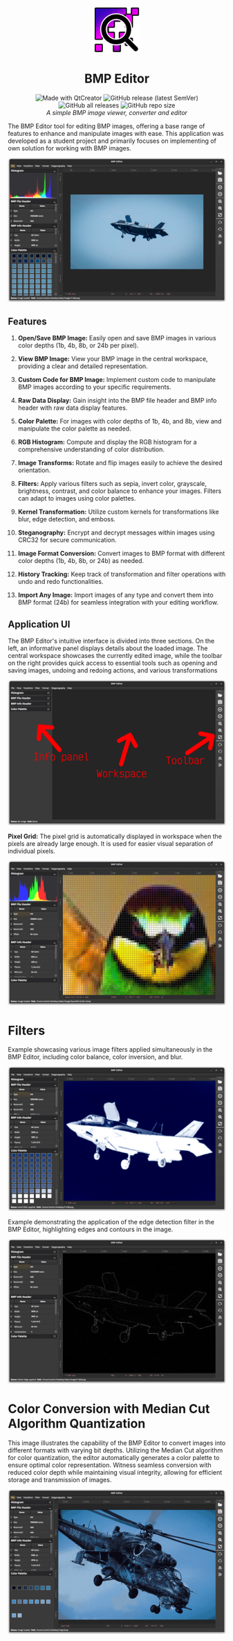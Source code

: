 <div align="center">
  <img src="./BMPEditor/Resources/icon.png" width="21%">
  <h1>BMP Editor</h1>
  <div>
    <img alt="Made with QtCreator" src="https://img.shields.io/badge/Made%20with-QtCreator-23217346.svg?style=flat&logo=qt">
    <img alt="GitHub release (latest SemVer)" src="https://img.shields.io/github/v/release/0xMartin/BMPEditor">
    <img alt="GitHub all releases" src="https://img.shields.io/github/downloads/0xMartin/BMPEditor/total">
    <img alt="GitHub repo size" src="https://img.shields.io/github/repo-size/0xMartin/BMPEditor">
  </div>
  <i>A simple BMP image viewer, converter and editor</i>
</div>

The BMP Editor tool for editing BMP images, offering a base range of features to enhance and manipulate images with ease. This application was developed as a student project and primarily focuses on implementing of own solution for working with BMP images.

<img src="./doc/img2.png">

## Features

1. __Open/Save BMP Image:__ Easily open and save BMP images in various color depths (1b, 4b, 8b, or 24b per pixel).

1. __View BMP Image:__ View your BMP image in the central workspace, providing a clear and detailed representation.

1. __Custom Code for BMP Image:__ Implement custom code to manipulate BMP images according to your specific requirements.

1. __Raw Data Display:__ Gain insight into the BMP file header and BMP info header with raw data display features.

1. __Color Palette:__ For images with color depths of 1b, 4b, and 8b, view and manipulate the color palette as needed.

1. __RGB Histogram:__ Compute and display the RGB histogram for a comprehensive understanding of color distribution.

1. __Image Transforms:__ Rotate and flip images easily to achieve the desired orientation.

1. __Filters:__ Apply various filters such as sepia, invert color, grayscale, brightness, contrast, and color balance to enhance your images. Filters can adapt to images using color palettes.

1. __Kernel Transformation:__ Utilize custom kernels for transformations like blur, edge detection, and emboss.

1. __Steganography:__ Encrypt and decrypt messages within images using CRC32 for secure communication.

1. __Image Format Conversion:__ Convert images to BMP format with different color depths (1b, 4b, 8b, or 24b) as needed.

1. __History Tracking:__ Keep track of transformation and filter operations with undo and redo functionalities.

1. __Import Any Image:__ Import images of any type and convert them into BMP format (24b) for seamless integration with your editing workflow.

## Application UI

The BMP Editor's intuitive interface is divided into three sections. On the left, an informative panel displays details about the loaded image. The central workspace showcases the currently edited image, while the toolbar on the right provides quick access to essential tools such as opening and saving images, undoing and redoing actions, and various transformations

<img src="./doc/img1.png">

__Pixel Grid:__ The pixel grid is automatically displayed in workspace when the pixels are already large enough. It is used for easier visual separation of individual pixels.

<img src="./doc/img3.png">

# Filters

Example showcasing various image filters applied simultaneously in the BMP Editor, including color balance, color inversion, and blur.

<img src="./doc/img4.png">

Example demonstrating the application of the edge detection filter in the BMP Editor, highlighting edges and contours in the image.

<img src="./doc/img5.png">

# Color Conversion with Median Cut Algorithm Quantization

This image illustrates the capability of the BMP Editor to convert images into different formats with varying bit depths. Utilizing the Median Cut algorithm for color quantization, the editor automatically generates a color palette to ensure optimal color representation. Witness seamless conversion with reduced color depth while maintaining visual integrity, allowing for efficient storage and transmission of images.

<img src="./doc/img6.png">
